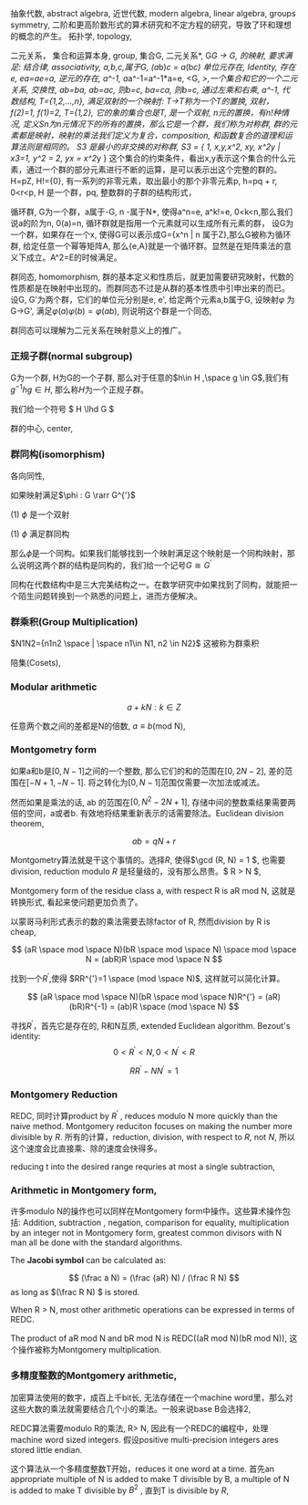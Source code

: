 抽象代数, abstract algebra, 
近世代数,  modern algebra, 
linear algebra,
groups symmetry,
二阶和更高阶数形式的算术研究和不定方程的研究，导致了环和理想的概念的产生。
拓扑学, topology, 

二元关系， 集合和运算本身,
group,  集合G, 二元关系*, G*G -> G, 的映射, 要求满足:
结合律, associativity, a,b,c,属于G, (a*b)*c = a*(b*c)
单位元存在, Identity, 存在e, ea=ae=a,
逆元的存在, a^-1, a*a^-1=a^-1*a=e,
<G, *>,一个集合和它的一个二元关系,
交换性, ab=ba, 
ab=ac, 则b=c,
ba=ca, 则b=c, 通过左乘和右乘, a^-1,
代数结构,
T={1,2,...,n}, 满足双射的一个映射f: T->T称为一个T的置换, 
双射，f(2)=1, f(1)=2, T={1,2}, 它的象的集合也是T, 是一个双射,
n元的置换，有n!种情况,
定义Sn为n元情况下的所有的置换，那么它是一个群，我们称为对称群,
群的元素都是映射，映射的乘法我们定义为复合，composition, 和函数复合的道理和运算法则是相同的。
S3 是最小的非交换的对称群,
S3 = { 1, x,y,x^2, xy, x^2y | x3=1, y^2 = 2, yx = x^2*y }
这个集合的约束条件，看出x,y表示这个集合的什么元素，通过一个群的部分元素进行不断的运算，是可以表示出这个完整的群的。
H=pZ, H!={0}, 有一系列的非零元素，取出最小的那个非零元素p,
h=pq + r, 0<r<p, H 是一个群，pq, 
整数群的子群的结构形式，

循环群,
G为一个群，a属于-G, n -属于N*, 使得a^n=e, a^k!=e, 0<k<n,那么我们说a的阶为n,
0(a)=n, 循环群就是指用一个元素就可以生成所有元素的群，
设G为一个群，如果存在一个x, 使得G可以表示成G={x^n | n 属于Z},那么G被称为循环群,
给定任意一个幂等矩阵A, 那么{e,A}就是一个循环群。显然是在矩阵乘法的意义下成立。A^2=E的时候满足。

群同态, homomorphism,
群的基本定义和性质后，就更加需要研究映射，代数的性质都是在映射中出现的。而群同态不过是从群的基本性质中引申出来的而已。
设G, G'为两个群，它们的单位元分别是e, e', 给定两个元素a,b属于G, 设映射$\varphi$ 为G->G', 满足$\varphi(a)\varphi(b)=\varphi(ab)$, 则说明这个群是一个同态,

群同态可以理解为二元关系在映射意义上的推广。

### 正规子群(normal subgroup)
G为一个群, H为G的一个子群, 那么对于任意的$h\in H ,\space g \in G$,我们有${g^{-1}}hg \in H$, 那么称$H$为一个正规子群。

我们给一个符号 $ H \lhd G $

群的中心, center,

### 群同构(isomorphism)
各向同性,

如果映射满足$\phi : G \rarr G^{'}$

(1) $\phi$ 是一个双射

(1) $\phi$ 满足群同构

那么$\phi$是一个同构。如果我们能够找到一个映射满足这个映射是一个同构映射，那么说明这两个群的结构是同构的，我们给一个记号$G \cong G^{'}$

同构在代数结构中是三大完美结构之一。在数学研究中如果找到了同构，就能把一个陌生问题转换到一个熟悉的问题上，进而方便解决。

### 群乘积(Group Multiplication)
$N1N2={n1n2 \space | \space n1\in N1, n2 \in N2}$
这被称为群乘积

陪集(Cosets),

### Modular arithmetic

$${a + kN : k \in Z}$$

任意两个数之间的差都是N的倍数, $a \equiv b$(mod N), 

### Montgometry form
如果a和b是$[0,N-1]$之间的一个整数, 那么它们的和的范围在$[0, 2N-2]$, 差的范围在$[-N+1, -N-1]$. 将之转化为$[0,N-1]$范围仅需要一次加法或减法。

然而如果是乘法的话, ab 的范围在$[0, N^{2} - 2N + 1]$, 存储中间的整数乘结果需要两倍的空间，a或者b. 有效地将结果重新表示的话需要除法。Euclidean division theorem,

$$ ab = qN + r$$

Montgometry算法就是干这个事情的。选择$R$, 使得$\gcd (R, N) = 1 $, 也需要division, reduction modulo $R$ 是轻量级的，没有那么昂贵。$ R > N $, 

Montgomery form of the residue class a, with respect R is aR mod N, 这就是转换形式, 看起来使问题更加负责了。

以蒙哥马利形式表示的数的乘法需要去除factor of R, 然而division by R is cheap, 

$$ (aR \space mod \space N)(bR \space mod \space N) \space mod \space N = (abR)R \space mod \space N $$

找到一个$R^{'}$,使得 $RR^{'}=1 \space (mod \space N)$, 这样就可以简化计算。

$$ (aR \space mod \space  N)(bR \space mod \space N)R^{'} = (aR)(bR)R^{-1} = (ab)R \space (mod \space N) $$

寻找$R^{'}$，首先它是存在的, R和N互质, extended Euclidean algorithm. Bezout's identity: $$ 0<R^{'} < N, 0 < N^{'} < R $$

$$ RR^{'} - NN^{'} = 1 $$

### Montgomery Reduction
REDC, 同时计算product by $R^{'}$ , reduces modulo N more quickly than the naive method. Montgomery reduciton focuses on making the number more divisible by $R$. 所有的计算，reduction, division, with respect to $R$, not $N$, 所以这个速度会比直接乘、除的速度会快得多。

reducing t into the desired range requries at most a single subtraction,

### Arithmetic in Montgomery form,
许多modulo N的操作也可以同样在Montgomery form中操作。这些算术操作包括: Addition, subtraction , negation, comparison for equality, multiplication by an integer not in Montgomery form, greatest common divisors with N man all be done with the standard algorithms. 

The **Jacobi symbol** can be calculated as:

$$
(\frac a N) = (\frac {aR} N) / (\frac R N) 
$$
as long as $(\frac R N) $ is stored.

When R > N, most other arithmetic operations can be expressed in terms of REDC. 

The product of aR mod N and bR mod N is REDC((aR mod N)(bR mod N)), 这个操作被称为Montgomery multiplication.

### 多精度整数的Montgomery arithmetic,
加密算法使用的数字，成百上千bit长, 无法存储在一个machine word里，那么对这些大数的乘法就需要结合几个小的乘法。一般来说base B会选择2, 

REDC算法需要modulo R的乘法, R> N, 因此有一个REDC的编程中，处理machine word sized integers. 假设positive multi-precision integers ares stored little endian. 

这个算法从一个多精度整数T开始，reduces it one word at a time. 首先an appropriate multiple of N is added to make T divisible by B, a multiple of N is added to make T divisible by $B^{2}$ , 直到T is divisible by $R$, 







